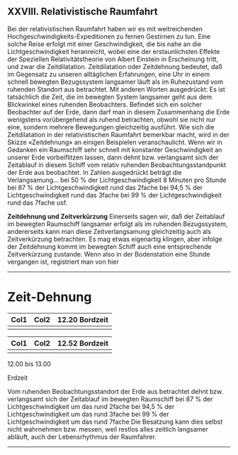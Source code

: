 ## XXVIII. Relativistische Raumfahrt

Bei der relativistischen Raumfahrt haben wir es mit weitreichenden Hochgeschwindigkeits-Expeditionen zu fernen Gestirnen zu tun. Eine solche
Reise erfolgt mit einer Geschwindigkeit, die bis nahe an die Lichtgeschwindigkeit heranreicht, wobei eine der erstaunlichsten Effekte der Speziellen Relativitätstheorie von Albert Einstein in Erscheinung tritt, und
zwar die Zeitdilatation.
Zeitdilatation oder Zeitdehnung bedeutet, daß im Gegensatz zu unseren
alltäglichen Erfahrungen, eine Uhr in einem schnell bewegten Bezugssystem langsamer läuft als im Ruhezustand vom ruhenden Standort aus betrachtet. Mit anderen Worten ausgedrückt: Es ist tatsächlich die Zeit, die
im bewegten System langsamer geht aus dem Blickwinkel eines ruhenden
Beobachters. Befindet sich ein solcher Beobachter auf der Erde, dann darf
man in diesem Zusammenhang die Erde wenigstens vorübergehend als ruhend betrachten, obwohl sie nicht nur eine, sondern mehrere Bewegungen
gleichzeitig ausführt.
Wie sich die Zeitdilatation in der relativistischen Raumfahrt bemerkbar
macht, wird in der Skizze «Zeitdehnung» an einigen Beispielen veranschaulicht.
Wenn wir in Gedanken ein Raumschiff sehr schnell mit konstanter Geschwindigkeit an unserer Erde vorbeiflitzen lassen, dann dehnt bzw. verlangsamt sich der Zeitablauf in diesem Schiff vom relativ ruhenden Beobachtungsstandpunkt der Erde aus beobachtet. In Zahlen ausgedrückt
beträgt die Verlangsamung...
bei 50 %  der Lichtgeschwindigkeit 8 Minuten pro Stunde
bei 87 %  der Lichtgeschwindigkeit rund das 2fache
bei 94,5 % der Lichtgeschwindigkeit rund das 3fache
bei 99 %  der Lichtgeschwindigkeit rund das 7fache usf.

**Zeitdehnung und Zeitverkürzung**
Einerseits sagen wir, daß der Zeitablauf im bewegten Raumschiff langsamer erfolgt als im ruhenden Bezugssystem, andererseits kann man diese
Zeitverlangsamung gleichzeitig auch als Zeitverkürzung betrachten.
Es mag etwas eigenartig klingen, aber infolge der Zeitdehnung kommt im
bewegten Schiff auch eine entsprechende Zeitverkürzung zustande. Wenn
also in der Bodenstation eine Stunde vergangen ist, registriert man von hier


-----

# Zeit-Dehnung

|Col1|Col2|12.20 Bordzeit|
|---|---|---|
||||

|Col1|Col2|12.52 Bordzeit|
|---|---|---|
||||


12.00 bis 13.00

Erdzeit

Vom ruhenden Beobachtungsstandort der Erde aus betrachtet dehnt bzw. verlangsamt sich der Zeitablauf im bewegten Raumschiff
bei 87 % der Lichtgeschwindigkeit um das rund 2fache
bei 94,5 % der Lichtgeschwindigkeit um das rund 3fache
bei 99 % der Lichtgeschwindigkeit um das rund 7fache
Die Besatzung kann dies selbst nicht wahrnehmen bzw. messen, weil restlos
alles zeitlich langsamer abläuft, auch der Lebensrhythmus der Raumfahrer.


-----

